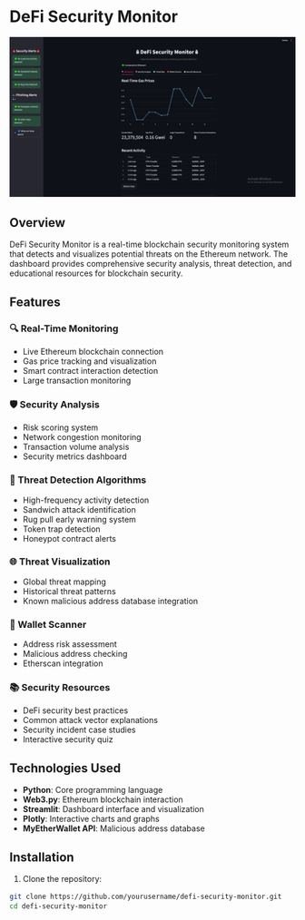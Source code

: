 # DeFi Security Monitor

![DeFi Security Monitor Dashboard](screenshots/dashboard.png)

## Overview

DeFi Security Monitor is a real-time blockchain security monitoring system that detects and visualizes potential threats on the Ethereum network. The dashboard provides comprehensive security analysis, threat detection, and educational resources for blockchain security.

## Features

### 🔍 Real-Time Monitoring
- Live Ethereum blockchain connection
- Gas price tracking and visualization
- Smart contract interaction detection
- Large transaction monitoring

### 🛡️ Security Analysis
- Risk scoring system
- Network congestion monitoring
- Transaction volume analysis
- Security metrics dashboard

### 🚨 Threat Detection Algorithms
- High-frequency activity detection
- Sandwich attack identification
- Rug pull early warning system
- Token trap detection
- Honeypot contract alerts

### 🌐 Threat Visualization
- Global threat mapping
- Historical threat patterns
- Known malicious address database integration

### 👛 Wallet Scanner
- Address risk assessment
- Malicious address checking
- Etherscan integration

### 📚 Security Resources
- DeFi security best practices
- Common attack vector explanations
- Security incident case studies
- Interactive security quiz

## Technologies Used

- **Python**: Core programming language
- **Web3.py**: Ethereum blockchain interaction
- **Streamlit**: Dashboard interface and visualization
- **Plotly**: Interactive charts and graphs
- **MyEtherWallet API**: Malicious address database

## Installation

1. Clone the repository:
```bash
git clone https://github.com/yourusername/defi-security-monitor.git
cd defi-security-monitor
